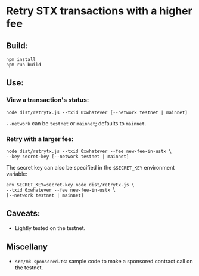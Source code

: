 # Retry STX transactions with a higher fee

## Build:

    npm install
    npm run build

## Use:

### View a transaction's status:

    node dist/retrytx.js --txid 0xwhatever [--network testnet | mainnet]

`--network` can be `testnet` or `mainnet`; defaults to `mainnet`.

### Retry with a larger fee:

    node dist/retrytx.js --txid 0xwhatever --fee new-fee-in-ustx \
    --key secret-key [--network testnet | mainnet]

The secret key can also be specified in the `$SECRET_KEY` environment
variable:

    env SECRET_KEY=secret-key node dist/retrytx.js \
    --txid 0xwhatever --fee new-fee-in-ustx \
    [--network testnet | mainnet]

## Caveats:

- Lightly tested on the testnet.

## Miscellany

- `src/mk-sponsored.ts`: sample code to make a sponsored contract call on the testnet.

